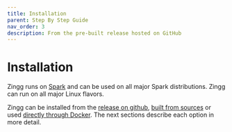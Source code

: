 ```yaml
---
title: Installation
parent: Step By Step Guide
nav_order: 3
description: From the pre-built release hosted on GitHub
---
```


# Installation

Zingg runs on [Spark](https://spark.apache.org) and can be used on all major Spark distributions. Zingg can run on all major Linux flavors.&#x20;

Zingg can be installed from the [release on github](../stepbystep/installation/installing-from-release/), [built from sources](../stepbystep/installation/compiling-from-source.md) or used [directly through Docker](../stepbystep/installation/docker/). The next sections describe each option in more detail.&#x20;

